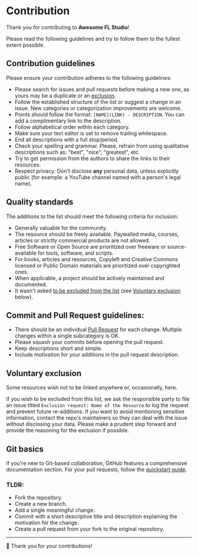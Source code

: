 # Contribution

Thank you for contributing to **Awesome FL Studio**!

Please read the following guidelines and try to follow them to the fullest extent possible.

## Contribution guidelines

Please ensure your contribution adheres to the following guidelines:
* Please search for issues and pull requests before making a new one, as yours may be a duplicate or an [exclusion](https://github.com/m9/awesome-fl-studio/issues?q=is%3Aissue+label%3Aexclusion+).
* Follow the established structure of the list or suggest a change in an issue. New categories or categorization improvements are welcome.
* Points should follow the format: `[NAME](LINK) - DESCRIPTION`. You can add a complimentary link to the description.
* Follow alphabetical order within each category.
* Make sure your text editor is set to remove trailing whitespace.
* End all descriptions with a full stop/period.
* Check your spelling and grammar.
Please, refrain from using qualitative descriptions such as: "best", "nice", "greatest", etc.
* Try to get permission from the authors to share the links to their resources.
* Respect privacy: Don't disclose **any** personal data, unless explicitly public (for example: a YouTube channel named with a person's legal name).

## Quality standards

The additions to the list should meet the following criteria for inclusion:
* Generally valuable for the community.
* The resource should be freely available. Paywalled media, courses, articles or strictly commercial products are not allowed.
* Free Software or Open Source are prioritized over freeware or source-available for tools, software, and scripts.
* For books, articles and resources, Copyleft and Creative Commons licensed or Public Domain materials are prioritized over copyrighted ones.
* When applicable, a project should be actively maintained and documented.
* It wasn't asked [to be excluded from the list](https://github.com/m9/awesome-fl-studio/issues?q=is%3Aissue+label%3Aexclusion+) (see [Voluntary exclusion](#voluntary-exclusion) below).

## Commit and Pull Request guidelines:

* There should be an individual [Pull Request](https://docs.github.com/en/pull-requests/collaborating-with-pull-requests/proposing-changes-to-your-work-with-pull-requests/creating-a-pull-request) for each change. Multiple changes within a single subcategory is OK.
* Please squash your commits before opening the pull request.
* Keep descriptions short and simple.
* Include motivation for your additions in the pull request description.

## Voluntary exclusion

Some resources wish not to be linked anywhere or, occasionally, here.

If you wish to be excluded from this list, we ask the responsible party to file an issue titled `Exclusion request: Name of the Resource` to log the request and prevent future re-additions. If you want to avoid mentioning sensitive information, contact the repo's maintainers so they can deal with the issue without disclosing your data. Please make a prudent step forward and provide the reasoning for the exclusion if possible.

## Git basics

If you're new to Git-based collaboration, GitHub features a comprehensive documentation section.
For your pull requests, follow the [quickstart guide](https://docs.github.com/en/get-started/quickstart/contributing-to-projects).

### TLDR:

- Fork the repository.
- Create a new branch.
- Add a single meaningful change.
- Commit with a short descriptive title and description explaining the motivation for the change.
- Create a pull request from your fork to the original repository.

----

🙏 Thank you for your contributions!
